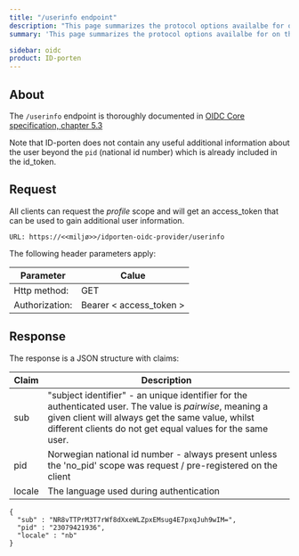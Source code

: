 ```yaml
---
title: "/userinfo endpoint"
description: "This page summarizes the protocol options availalbe for on the /usering endpoint for ID-porten OIDC Provider"
summary: 'This page summarizes the protocol options availalbe for on the /userinfo endpoint for ID-porten OIDC Provider'

sidebar: oidc
product: ID-porten
---
```


## About

The `/userinfo` endpoint is thoroughly documented in [OIDC Core specification, chapter 5.3](https://openid.net/specs/openid-connect-core-1_0.html#UserInfo)

Note that ID-porten does not contain any useful additional information about the user beyond the `pid` (national id number) which is already included in the id_token.

## Request

All clients can request the *profile* scope and will get an access_token that can be used to gain additional user information.

```
URL: https://<<miljø>>/idporten-oidc-provider/userinfo
```

The following header parameters apply:

| Parameter  | Calue |
| --- | --- |
| Http method: | GET |
| Authorization: | Bearer \< access_token \> |

## Response

The response is a JSON structure with claims:

|Claim|Description
|-|-|
|sub   | "subject identifier" - an unique identifier for the authenticated user.  The value is *pairwise*, meaning a given client will always get the same value, whilst different clients do not get equal values for the same user.   |
|pid   |Norwegian national id number - always present unless the 'no_pid' scope was request / pre-registered on the client  |
|locale| The language used during authentication|

```
{
  "sub" : "NR8vTTPrM3T7rWf8dXxeWLZpxEMsug4E7pxqJuh9wIM=",
  "pid" : "23079421936",
  "locale" : "nb"
}
```
